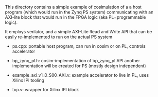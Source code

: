 This directory contains a simple example of cosimulation of a
a host program (which would run in the Zynq PS system)
communicating with an AXI-lite block that would run 
in the FPGA logic (aka PL=programmable logic).

It employs verilator, and a simple AXI-Lite Read and Write API
that can be easily re-implemented to run on the actual PS system

- ps.cpp: portable host program, can run in cosim or on PL, controls accelerator

- bp_zynq_pl.h: cosim-implementation of bp_zynq_pl API
                another implementation will be created for PS (mostly design independent)

- example_axi_v1_0_S00_AXI.v: example accelerator to live in PL, uses Xilinx IPI tooling

- top.v:  wrapper for Xilinx IPI block




